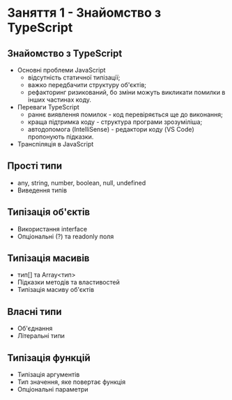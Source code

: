 # Заняття 1 - Знайомство з TypeScript

## Знайомство з TypeScript

- Основні проблеми JavaScript
  - відсутність статичної типізації;
  - важко передбачити структуру об'єктів;
  - рефакторинг ризикований, бо зміни можуть викликати помилки в інших частинах
    коду.
- Переваги TypeScript
  - раннє виявлення помилок - код перевіряється ще до виконання;
  - краща підтримка коду - структура програми зрозуміліша;
  - автодопомога (IntelliSense) - редактори коду (VS Code) пропонують підказки.
- Транспіляція в JavaScript

## Прості типи

- any, string, number, boolean, null, undefined
- Виведення типів

## Типізація об'єктів

- Використання interface
- Опціональні (?) та readonly поля

## Типізація масивів

- тип[] та Array<тип>
- Підказки методів та властивостей
- Типізація масиву об'єктів

## Власні типи

- Об'єднання
- Літеральні типи

## Типізація функцій

- Типізація аргументів
- Тип значення, яке повертає функція
- Опціональні параметри
